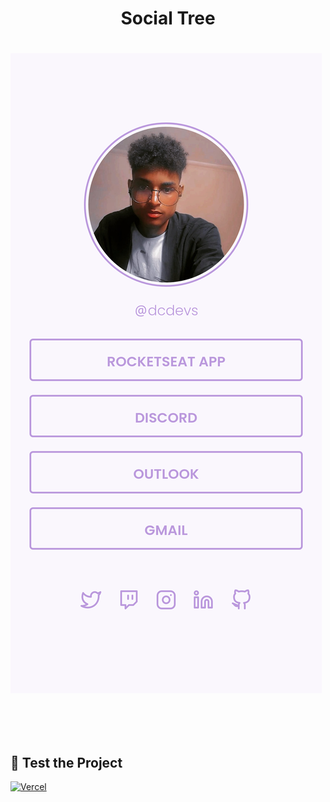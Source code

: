 <h1 align="center">Social Tree<h1>

![image](.github/page.png)

<br>

## 📔 **Test the Project**

[![Vercel](https://img.shields.io/static/v1?label=&message=VERCEL&color=black&style=for-the-badge&logo=VERCEL)]()